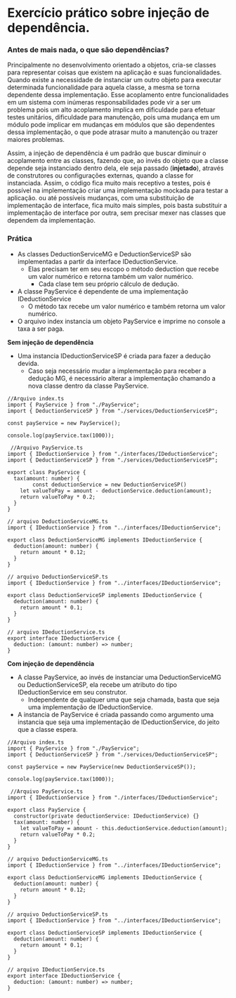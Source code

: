 # Exercício prático sobre injeção de dependência.

### Antes de mais nada, o que são dependências?

Principalmente no desenvolvimento orientado a objetos, cria-se classes para representar coisas que existem na aplicação e suas funcionalidades. Quando existe a necessidade de instanciar um outro objeto para executar determinada funcionalidade para aquela classe, a mesma se torna dependente dessa implementação. Esse acoplamento entre funcionalidades em um sistema com inúmeras responsabilidades pode vir a ser um problema pois um alto acoplamento implica em dificuldade para efetuar testes unitários, dificuldade para manutenção, pois uma mudança em um módulo pode implicar em mudanças em módulos que são dependentes dessa implementação, o que pode atrasar muito a manutenção ou trazer maiores problemas.

Assim, a injeção de dependência é um padrão que buscar diminuir o acoplamento entre as classes, fazendo que, ao invés do objeto que a classe depende seja instanciado dentro dela, ele seja passado (**injetado**), através de construtores ou configurações externas, quando a classe for instanciada. Assim, o código fica muito mais receptivo a testes, pois é possível na implementação criar uma implementação mockada para testar a aplicação. ou até possíveis mudanças, com uma substituição de implementação de interface, fica muito mais simples, pois basta substituir a implementação de interface por outra, sem precisar mexer nas classes que dependem da implementação.

### Prática

- As classes DeductionServiceMG e DeductionServiceSP são implementadas a partir da interface IDeductionService.
  - Elas precisam ter em seu escopo o método deduction que recebe um valor numérico e retorna também um valor numérico.
    - Cada clase tem seu próprio cálculo de dedução.
- A classe PayService é dependente de uma implementação IDeductionService
  - O método tax recebe um valor numérico e também retorna um valor numérico.
- O arquivo index instancia um objeto PayService e imprime no console a taxa a ser paga.

**Sem injeção de dependência**

- Uma instancia IDeductionServiceSP é criada para fazer a dedução devida.
  - Caso seja necessário mudar a implementação para receber a dedução MG, é necessário alterar a implementação chamando a nova classe dentro da classe PayService.

```
//Arquivo index.ts
import { PayService } from "./PayService";
import { DeductionServiceSP } from "./services/DeductionServiceSP";

const payService = new PayService();

console.log(payService.tax(1000));

 //Arquivo PayService.ts
import { IDeductionService } from "./interfaces/IDeductionService";
import { DeductionServiceSP } from "./services/DeductionServiceSP";

export class PayService {
  tax(amount: number) {
		const deductionService = new DeductionServiceSP()
    let valueToPay = amount - deductionService.deduction(amount);
    return valueToPay * 0.2;
  }
}

// arquivo DeductionServiceMG.ts
import { IDeductionService } from "../interfaces/IDeductionService";

export class DeductionServiceMG implements IDeductionService {
  deduction(amount: number) {
    return amount * 0.12;
  }
}

// arquivo DeductionServiceSP.ts
import { IDeductionService } from "../interfaces/IDeductionService";

export class DeductionServiceSP implements IDeductionService {
  deduction(amount: number) {
    return amount * 0.1;
  }
}

// arquivo IDeductionService.ts
export interface IDeductionService {
  deduction: (amount: number) => number;
}
```

**Com injeção de dependência**

- A classe PayService, ao invés de instanciar uma DeductionServiceMG ou DeductionServiceSP, ela recebe um atributo do tipo IDeductionService em seu construtor.
  - Independente de qualquer uma que seja chamada, basta que seja uma implementação de IDeductionService.
- A instancia de PayService é criada passando como argumento uma instancia que seja uma implementação de IDeductionService, do jeito que a classe espera.

```
//Arquivo index.ts
import { PayService } from "./PayService";
import { DeductionServiceSP } from "./services/DeductionServiceSP";

const payService = new PayService(new DeductionServiceSP());

console.log(payService.tax(1000));

 //Arquivo PayService.ts
import { IDeductionService } from "./interfaces/IDeductionService";

export class PayService {
  constructor(private deductionService: IDeductionService) {}
  tax(amount: number) {
    let valueToPay = amount - this.deductionService.deduction(amount);
    return valueToPay * 0.2;
  }
}

// arquivo DeductionServiceMG.ts
import { IDeductionService } from "../interfaces/IDeductionService";

export class DeductionServiceMG implements IDeductionService {
  deduction(amount: number) {
    return amount * 0.12;
  }
}

// arquivo DeductionServiceSP.ts
import { IDeductionService } from "../interfaces/IDeductionService";

export class DeductionServiceSP implements IDeductionService {
  deduction(amount: number) {
    return amount * 0.1;
  }
}

// arquivo IDeductionService.ts
export interface IDeductionService {
  deduction: (amount: number) => number;
}
```
